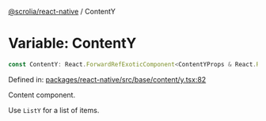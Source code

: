 [@scrolia/react-native](../README.md) / ContentY

# Variable: ContentY

```ts
const ContentY: React.ForwardRefExoticComponent<ContentYProps & React.RefAttributes<ScrollView>>;
```

Defined in: [packages/react-native/src/base/content/y.tsx:82](https://github.com/scrolia/react-native/blob/857962ebd68db30fb8868d423777bb744b95b578/packages/react-native/src/base/content/y.tsx#L82)

Content component.

Use `ListY` for a list of items.
